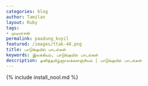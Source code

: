 ```yaml
---    
categories: blog    
author: Tamilan  
layout: Ruby  
tags:  
- முடியரசன்
permalink: paadung_kuyil
featured: /images/ttak-48.png  
title: பாடுங்குயில் பாடல்கள்
keywords: இலக்கியம், பாடுங்குயில் பாடல்கள்
description: தனித்தமிழ்ஞாலக்களஞ்சியம் | பாடுங்குயில் பாடல்கள்
--- 
```

{% include install_nool.md %}